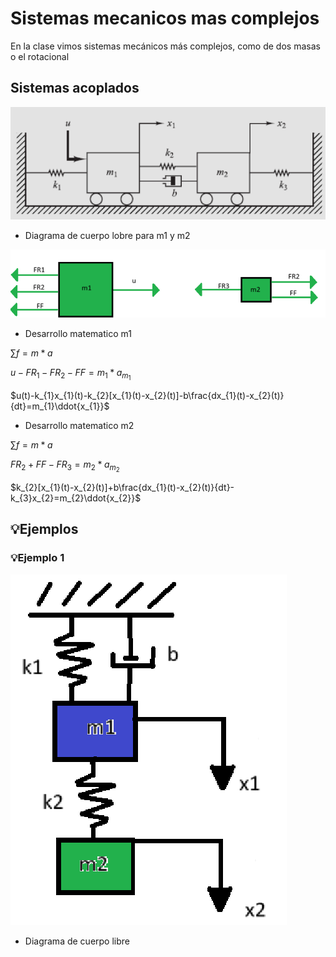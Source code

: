 # Sistemas mecanicos mas complejos
En la clase vimos sistemas mecánicos más complejos, como de dos masas o el rotacional

## Sistemas acoplados

![Sistema](https://github.com/Santi24Garcia/APUNTES/blob/main/IMAGENES/SistemaAcoplado.png)

- Diagrama de cuerpo lobre para m1 y m2

![Sistema](https://github.com/Santi24Garcia/APUNTES/blob/main/IMAGENES/DIA2M.png)

- Desarrollo matematico m1

$\sum f = m*a$

$u-FR_{1}-FR_{2}-FF=m_{1}*a_{m_{1}}$

$u(t)-k_{1}x_{1}(t)-k_{2}[x_{1}(t)-x_{2}(t)]-b\frac{dx_{1}(t)-x_{2}(t)}{dt}=m_{1}\ddot{x_{1}}$

- Desarrollo matematico m2

$\sum f = m*a$

$FR_{2}+FF-FR_{3}=m_{2}*a_{m_{2}}$

$k_{2}[x_{1}(t)-x_{2}(t)]+b\frac{dx_{1}(t)-x_{2}(t)}{dt}-k_{3}x_{2}=m_{2}\ddot{x_{2}}$

## 💡Ejemplos

### 💡Ejemplo 1

![Sistema](https://github.com/Santi24Garcia/APUNTES/blob/main/IMAGENES/EJE1.png)

- Diagrama de cuerpo libre

